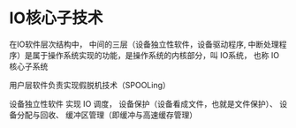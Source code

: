# IO核心子技术

在IO软件层次结构中， 中间的三层（设备独立性软件，设备驱动程序, 中断处理程序）是属于操作系统实现的功能，是操作系统的内核部分，叫 IO系统， 也称 IO 核心子系统

用户层软件负责实现假脱机技术（SPOOLing）

设备独立性软件 实现 IO 调度， 设备保护（设备看成文件，也就是文件保护）、 设备分配与回收、 缓冲区管理（即缓冲与高速缓存管理）